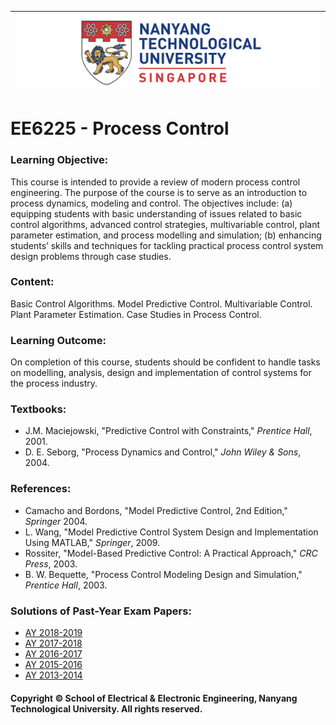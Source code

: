 |![image](https://github.com/NTU-CCA/EE6225/blob/master/logo.png)|
|---|
# EE6225 - Process Control

### Learning Objective:

This course is intended to provide a review of modern process control engineering. The purpose of the course is to serve as an introduction to process dynamics, modeling and control. The objectives include: (a) equipping students with basic understanding of issues related to basic control algorithms, advanced control strategies, multivariable control, plant parameter estimation, and process modelling and simulation; (b) enhancing students’ skills and techniques
for tackling practical process control system design problems through case studies.

### Content:

Basic Control Algorithms. Model Predictive Control. Multivariable Control. Plant Parameter Estimation. Case Studies in Process Control.

### Learning Outcome:

On completion of this course, students should be confident to handle tasks on modelling, analysis, design and implementation of control systems for the process industry.

### Textbooks:

- J.M. Maciejowski, "Predictive Control with Constraints," <i>Prentice Hall</i>, 2001.
- D. E. Seborg, "Process Dynamics and Control," <i>John Wiley & Sons</i>, 2004.

### References:

- Camacho and Bordons, "Model Predictive Control, 2nd Edition," <i>Springer</i> 2004.
- L. Wang, "Model Predictive Control System Design and Implementation Using MATLAB," <i>Springer</i>, 2009.
- Rossiter, "Model-Based Predictive Control: A Practical Approach," <i>CRC Press</i>, 2003.
- B. W. Bequette, "Process Control Modeling Design and Simulation," <i>Prentice Hall</i>, 2003.

### Solutions of Past-Year Exam Papers:

- [AY 2018-2019](https://github.com/NTU-CCA/EE6225/blob/master/Solutions%20of%20Past-Year%20Exam%20Papers/EE6225%202018-2019.pdf)
- [AY 2017-2018](https://github.com/NTU-CCA/EE6225/blob/master/Solutions%20of%20Past-Year%20Exam%20Papers/EE6225%202017-2018.pdf)
- [AY 2016-2017](https://github.com/NTU-CCA/EE6225/blob/master/Solutions%20of%20Past-Year%20Exam%20Papers/EE6225%202016-2017.pdf)
- [AY 2015-2016](https://github.com/NTU-CCA/EE6225/blob/master/Solutions%20of%20Past-Year%20Exam%20Papers/EE6225%202015-2016.pdf)
- [AY 2013-2014](https://github.com/NTU-CCA/EE6225/blob/master/Solutions%20of%20Past-Year%20Exam%20Papers/EE6225%202013-2014.pdf)

#### Copyright © School of Electrical & Electronic Engineering, Nanyang Technological University. All rights reserved.
